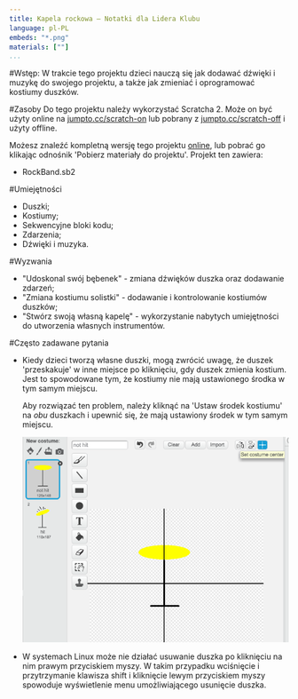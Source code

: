 ```yaml
---
title: Kapela rockowa — Notatki dla Lidera Klubu
language: pl-PL
embeds: "*.png"
materials: [""]
...
```


#Wstęp:
W trakcie tego projektu dzieci nauczą się jak dodawać dźwięki i muzykę do swojego projektu, a także jak zmieniać i oprogramować kostiumy duszków.

#Zasoby
Do tego projektu należy wykorzystać Scratcha 2. Może on być użyty online na [jumpto.cc/scratch-on](http://jumpto.cc/scratch-on) lub pobrany z [jumpto.cc/scratch-off](http://jumpto.cc/scratch-off) i użyty offline.

Możesz znaleźć kompletną wersję tego projektu <a href="http://scratch.mit.edu/projects/26741186/#editor">online</a>, lub pobrać go klikając odnośnik 'Pobierz materiały do projektu'. Projekt ten zawiera:

+ RockBand.sb2

#Umiejętności
+ Duszki;
+ Kostiumy;
+ Sekwencyjne bloki kodu;
+ Zdarzenia;
+ Dźwięki i muzyka.

#Wyzwania
+ "Udoskonal swój bębenek" - zmiana dźwięków duszka oraz dodawanie zdarzeń;
+ "Zmiana kostiumu solistki" - dodawanie i kontrolowanie kostiumów duszków;
+ "Stwórz swoją własną kapelę" - wykorzystanie nabytych umiejętności do utworzenia własnych instrumentów.

#Często zadawane pytania
+ Kiedy dzieci tworzą własne duszki, mogą zwrócić uwagę, że duszek 'przeskakuje' w inne miejsce po kliknięciu, gdy duszek zmienia kostium. Jest to spowodowane tym, że kostiumy nie mają ustawionego środka w tym samym miejscu.

	Aby rozwiązać ten problem, należy kliknąć na 'Ustaw środek kostiumu' na _obu_ duszkach i upewnić się, że mają ustawiony środek w tym samym miejscu.

	![screenshot](band-center.png)

+ W systemach Linux może nie działać usuwanie duszka po kliknięciu na nim prawym przyciskiem myszy. W takim przypadku wciśnięcie i przytrzymanie klawisza shift i kliknięcie lewym przyciskiem myszy spowoduje wyświetlenie menu umożliwiającego usunięcie duszka.